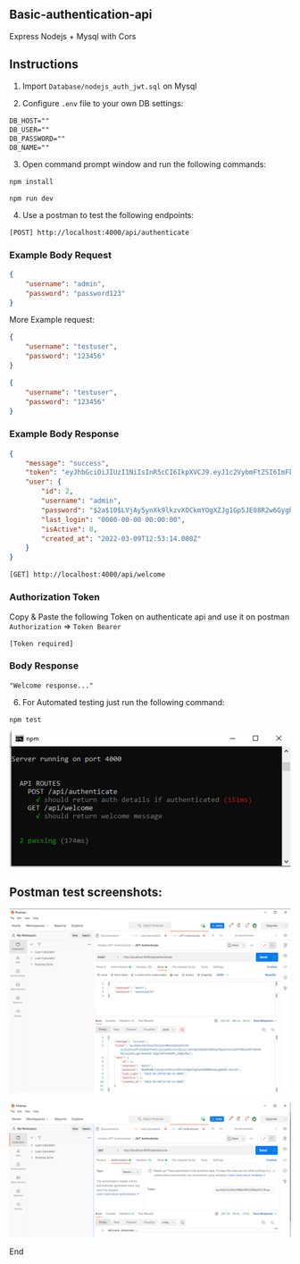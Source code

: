 ## Basic-authentication-api
Express Nodejs + Mysql with Cors

## Instructions

1. Import `Database/nodejs_auth_jwt.sql` on Mysql

2. Configure `.env` file to your own DB settings:

```
DB_HOST=""
DB_USER=""
DB_PASSWORD=""
DB_NAME=""
```
3. Open command prompt window and run the following commands:

```
npm install
```

```
npm run dev
```

4. Use a postman to test the following endpoints:

```
[POST] http://localhost:4000/api/authenticate
```

### Example Body Request

```json
{
    "username": "admin",
    "password": "password123"
}
```

More Example request:

```json
{
    "username": "testuser",
    "password": "123456"
}
```

```json
{
    "username": "testuser",
    "password": "123456"
}
```


### Example Body Response

```json
{
    "message": "success",
    "token": "eyJhbGciOiJIUzI1NiIsInR5cCI6IkpXVCJ9.eyJ1c2VybmFtZSI6ImFkbWluIiwidXNlcklkIjoyLCJpYXQiOjE2NDY4MzE5MTEsImV4cCI6MTY0NjkxODMxMX0.x-fa5eVvA26exIKRXWVX13s-Un1DZSYwwuIA-dTDsEg",
    "user": {
        "id": 2,
        "username": "admin",
        "password": "$2a$10$LVjAy5ynXk9lkzvXOCkmYOgXZJg1Gp5JE08R2w6GygbEQf.kdpvVS",
        "last_login": "0000-00-00 00:00:00",
        "isActive": 0,
        "created_at": "2022-03-09T12:53:14.000Z"
    }
}
```

```
[GET] http://localhost:4000/api/welcome
```


### Authorization Token

Copy & Paste the following Token on authenticate api and use it on postman `Authorization` => `Token Bearer`


```
[Token required]
```


### Body Response


```
"Welcome response..."
```


6. For Automated testing just run the following command:

```
npm test
```
![Screenshot](Screenshots/screenshot.PNG)






## Postman test screenshots:

![Screenshot](Screenshots/screenshot_postman1.PNG)

![Screenshot](Screenshots/screenshot_postman.PNG)


End


